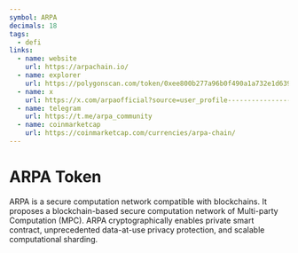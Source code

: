 ```yaml
---
symbol: ARPA
decimals: 18
tags:
  - defi
links:
  - name: website
    url: https://arpachain.io/
  - name: explorer
    url: https://polygonscan.com/token/0xee800b277a96b0f490a1a732e1d6395fad960a26
  - name: x
    url: https://x.com/arpaofficial?source=user_profile---------------------------
  - name: telegram
    url: https://t.me/arpa_community
  - name: coinmarketcap
    url: https://coinmarketcap.com/currencies/arpa-chain/
---
```


# ARPA Token

ARPA is a secure computation network compatible with blockchains. It proposes a blockchain-based secure computation network of Multi-party Computation (MPC). ARPA cryptographically enables private smart contract, unprecedented data-at-use privacy protection, and scalable computational sharding.

